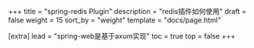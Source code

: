 +++
title = "spring-redis Plugin"
description = "redis插件如何使用"
draft = false
weight = 15
sort_by = "weight"
template = "docs/page.html"

[extra]
lead = "spring-web是基于axum实现"
toc = true
top = false
+++